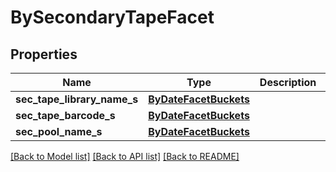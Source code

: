 # BySecondaryTapeFacet

## Properties
Name | Type | Description | Notes
------------ | ------------- | ------------- | -------------
**sec_tape_library_name_s** | [**ByDateFacetBuckets**](ByDateFacetBuckets.md) |  | [optional] 
**sec_tape_barcode_s** | [**ByDateFacetBuckets**](ByDateFacetBuckets.md) |  | [optional] 
**sec_pool_name_s** | [**ByDateFacetBuckets**](ByDateFacetBuckets.md) |  | [optional] 

[[Back to Model list]](../README.md#documentation-for-models) [[Back to API list]](../README.md#documentation-for-api-endpoints) [[Back to README]](../README.md)


